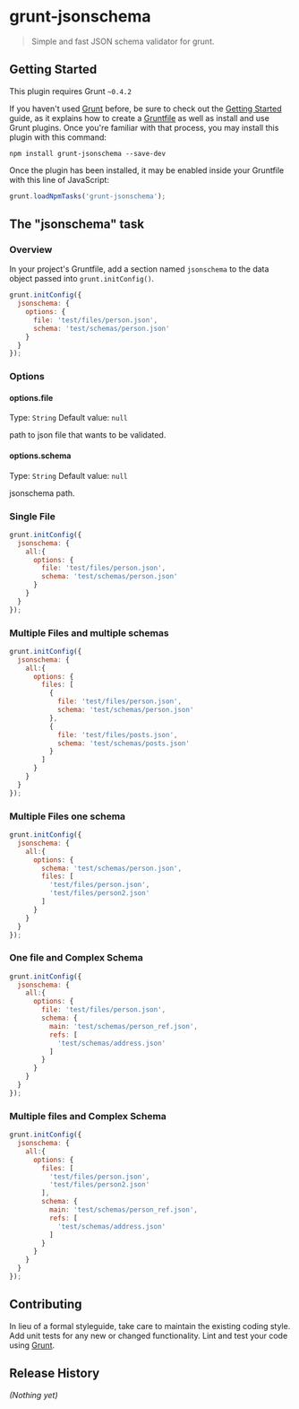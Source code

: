 # grunt-jsonschema

> Simple and fast JSON schema validator for grunt.

## Getting Started
This plugin requires Grunt `~0.4.2`

If you haven't used [Grunt](http://gruntjs.com/) before, be sure to check out the [Getting Started](http://gruntjs.com/getting-started) guide, as it explains how to create a [Gruntfile](http://gruntjs.com/sample-gruntfile) as well as install and use Grunt plugins. Once you're familiar with that process, you may install this plugin with this command:

```shell
npm install grunt-jsonschema --save-dev
```

Once the plugin has been installed, it may be enabled inside your Gruntfile with this line of JavaScript:

```js
grunt.loadNpmTasks('grunt-jsonschema');
```

## The "jsonschema" task

### Overview
In your project's Gruntfile, add a section named `jsonschema` to the data object passed into `grunt.initConfig()`.

```js
grunt.initConfig({
  jsonschema: {
    options: {
      file: 'test/files/person.json',
      schema: 'test/schemas/person.json'
    }
  }
});
```

### Options

#### options.file
Type: `String`
Default value: `null`

path to json file that wants to be validated.

#### options.schema
Type: `String`
Default value: `null`

jsonschema path.

### Single File

```js
grunt.initConfig({
  jsonschema: {
    all:{
      options: {
        file: 'test/files/person.json',
        schema: 'test/schemas/person.json'
      }
    }
  }
});
```

### Multiple Files and multiple schemas

```js
grunt.initConfig({
  jsonschema: {
    all:{
      options: {
        files: [
          {
            file: 'test/files/person.json',
            schema: 'test/schemas/person.json'
          },
          {
            file: 'test/files/posts.json',
            schema: 'test/schemas/posts.json'
          }
        ]
      }
    }
  }
});
```

### Multiple Files one schema

```js
grunt.initConfig({
  jsonschema: {
    all:{
      options: {
        schema: 'test/schemas/person.json',
        files: [
          'test/files/person.json',
          'test/files/person2.json'
        ]
      }
    }
  }
});
```

### One file and Complex Schema

```js
grunt.initConfig({
  jsonschema: {
    all:{
      options: {
        file: 'test/files/person.json',
        schema: {
          main: 'test/schemas/person_ref.json',
          refs: [
            'test/schemas/address.json'
          ]
        }
      }
    }
  }
});
```

### Multiple files and Complex Schema

```js
grunt.initConfig({
  jsonschema: {
    all:{
      options: {
        files: [
          'test/files/person.json',
          'test/files/person2.json'
        ],
        schema: {
          main: 'test/schemas/person_ref.json',
          refs: [
            'test/schemas/address.json'
          ]
        }
      }
    }
  }
});
```

## Contributing
In lieu of a formal styleguide, take care to maintain the existing coding style. Add unit tests for any new or changed functionality. Lint and test your code using [Grunt](http://gruntjs.com/).

## Release History
_(Nothing yet)_

